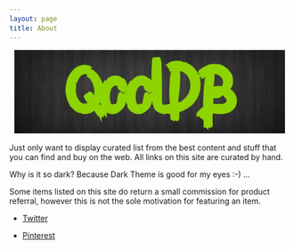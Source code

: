 ```yaml
---
layout: page
title: About
---
```


<p align="center">
    <img src="assets/images/qooldb.jpg" alt="qooldb" height="150" />
</p>
Just only want to display curated list from the best content and stuff that you can find and buy on the web. All links on this site are curated by hand.

Why is it so dark? Because Dark Theme is good for my eyes :-) ...

Some items listed on this site do return a small commission for product referral, however this is not the sole motivation for featuring an item.

*   [Twitter](https://twitter.com/qooldb)

*   [Pinterest](https://pinterest.com/qooldb/)